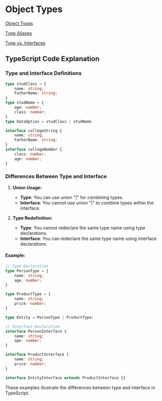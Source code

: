 # Object Types
[Object Types](https://www.typescriptlang.org/docs/handbook/2/objects.html)

[Type Aliases](https://www.typescriptlang.org/docs/handbook/2/everyday-types.html#type-aliases)


[Type vs. Interfaces](https://www.typescriptlang.org/docs/handbook/2/everyday-types.html#interfaces)

## TypeScript Code Explanation

### Type and Interface Definitions
```typescript
type studClass = {
    name: string;
    FatherName: string;
}
type studName = {
    age: number;
    class: number;
}
type DataOption = studClass | studName

interface collegeString {
    name: string;
    FatherName: string;
}
interface collegeNumber {
    class: number;
    age: number;
}

```

### Differences Between Type and Interface
1. **Union Usage:**
   - **Type**: You can use union "|" for combining types.
   - **Interface**: You cannot use union "|" to combine types within the interface.

2. **Type Redefinition:**
   - **Type**: You cannot redeclare the same type name using type declarations.
   - **Interface**: You can redeclare the same type name using interface declarations.
#### Example:

```typescript
// Type Declaration
type PersonType = {
    name: string;
    age: number;
}

type ProductType = {
    name: string;
    price: number;
}

type Entity = PersonType | ProductType;

// Interface Declaration
interface PersonInterface {
    name: string;
    age: number;
}

interface ProductInterface {
    name: string;
    price: number;
}

interface EntityInterface extends ProductInterface {}
```

These examples illustrate the differences between type and interface in TypeScript.
